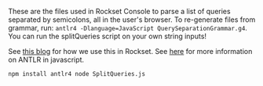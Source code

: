 These are the files used in Rockset Console to parse a list of queries separated by semicolons, all in the user's browser. To re-generate files from grammar, run: `antlr4 -Dlanguage=JavaScript QuerySeparationGrammar.g4`. You can run the splitQueries script on your own string inputs!

See [this blog](https://rockset.com/blog/client-side-sql-query-parsing-with-antlr/) for how we use this in Rockset.
See [here](https://github.com/antlr/antlr4/blob/master/doc/javascript-target.md) for more information on ANTLR in javascript.


`npm install antlr4
node SplitQueries.js`